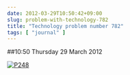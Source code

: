 ```yaml
---
date: 2012-03-29T10:50:42+09:00
slug: problem-with-technology-782
title: "Technology problem number 782"
tags: [ "journal" ]
---
```


##10:50 Thursday 29 March 2012

[![P248](https://getfile4.posterous.com/getfile/files.posterous.com/thunderrabbit/mChjGseGcpoFmJCjgghJvGCDkbiofpygBnGvJryrGyxjotvbqbGDjlquJIli/p248.jpg.scaled500.jpg)](https://getfile6.posterous.com/getfile/files.posterous.com/thunderrabbit/mChjGseGcpoFmJCjgghJvGCDkbiofpygBnGvJryrGyxjotvbqbGDjlquJIli/p248.jpg.scaled1000.jpg)
